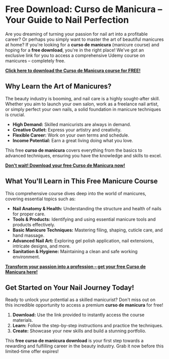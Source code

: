 # Free Download: Curso de Manicura – Your Guide to Nail Perfection

Are you dreaming of turning your passion for nail art into a profitable career? Or perhaps you simply want to master the art of beautiful manicures at home? If you're looking for a **curso de manicura** (manicure course) and hoping for a **free download**, you're in the right place! We've got an exclusive link for you to access a comprehensive Udemy course on manicures – completely free.

[**Click here to download the Curso de Manicura course for FREE!**](https://udemywork.com/curso-de-manicura)

## Why Learn the Art of Manicures?

The beauty industry is booming, and nail care is a highly sought-after skill. Whether you aim to launch your own salon, work as a freelance nail artist, or simply perfect your own nails, a solid foundation in manicure techniques is crucial.

*   **High Demand:** Skilled manicurists are always in demand.
*   **Creative Outlet:** Express your artistry and creativity.
*   **Flexible Career:** Work on your own terms and schedule.
*   **Income Potential:** Earn a great living doing what you love.

This free **curso de manicura** covers everything from the basics to advanced techniques, ensuring you have the knowledge and skills to excel.

[**Don't wait! Download your free Curso de Manicura now!**](https://udemywork.com/curso-de-manicura)

## What You'll Learn in This Free Manicure Course

This comprehensive course dives deep into the world of manicures, covering essential topics such as:

*   **Nail Anatomy & Health:** Understanding the structure and health of nails for proper care.
*   **Tools & Products:** Identifying and using essential manicure tools and products effectively.
*   **Basic Manicure Techniques:** Mastering filing, shaping, cuticle care, and hand massage.
*   **Advanced Nail Art:** Exploring gel polish application, nail extensions, intricate designs, and more.
*   **Sanitation & Hygiene:** Maintaining a clean and safe working environment.

[**Transform your passion into a profession – get your free Curso de Manicura here!**](https://udemywork.com/curso-de-manicura)

## Get Started on Your Nail Journey Today!

Ready to unlock your potential as a skilled manicurist? Don't miss out on this incredible opportunity to access a premium **curso de manicura** for free!

1.  **Download:** Use the link provided to instantly access the course materials.
2.  **Learn:** Follow the step-by-step instructions and practice the techniques.
3.  **Create:** Showcase your new skills and build a stunning portfolio.

This **free curso de manicura download** is your first step towards a rewarding and fulfilling career in the beauty industry. Grab it now before this limited-time offer expires!
